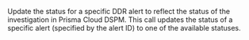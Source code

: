 Update the status for a specific DDR alert to reflect the status of the investigation in Prisma Cloud DSPM. This call updates the status of a specific alert (specified by the alert ID) to one of the available statuses.